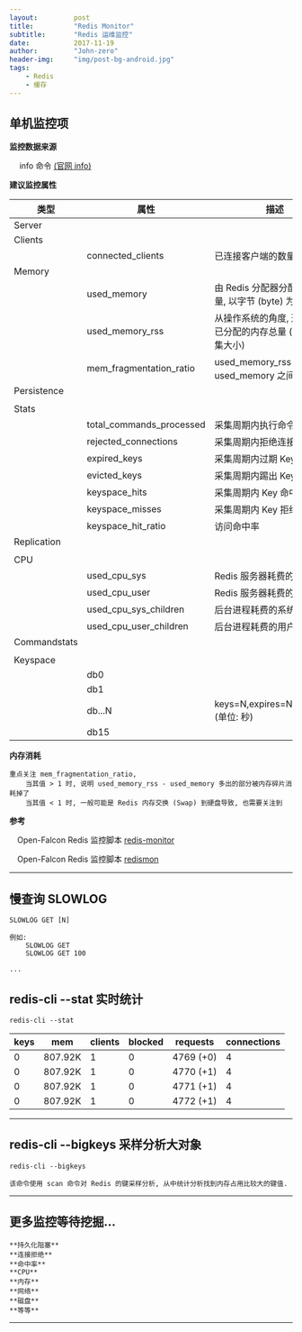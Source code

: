 ```yaml
---
layout:     	post
title:        	"Redis Monitor"
subtitle:     	"Redis 运维监控"
date:         	2017-11-19
author:       	"John-zero"
header-img: 	"img/post-bg-android.jpg"
tags:
    - Redis
    - 缓存
---
```



## 单机监控项

**监控数据来源**

&#8194;&#8194; info 命令 <a href="https://redis.io/commands/info" target="_blank">(官网 info)</a> 
	
**建议监控属性**

 类型 		| 属性 | 描述
------------|-------------------------------|---------------------------------------------------------------------------	
Server 		| 								|
Clients 	| 								|
			| connected_clients 			| 已连接客户端的数量
Memory 		| 								|
			| used_memory 					| 由 Redis 分配器分配的内存总量, 以字节 (byte) 为单位
			| used_memory_rss 				| 从操作系统的角度, 返回 Redis 已分配的内存总量 (俗称常驻集大小)
			| mem_fragmentation_ratio 		| used_memory_rss 和 used_memory 之间的比率
Persistence	| 								|	
			|								|
Stats 		| 								|
			| total_commands_processed 		| 采集周期内执行命令总数
			| rejected_connections 			| 采集周期内拒绝连接总数
			| expired_keys 					| 采集周期内过期 Key 总数
			| evicted_keys 					| 采集周期内踢出 Key 总数
			| keyspace_hits 				| 采集周期内 Key 命中总数	
			| keyspace_misses 				| 采集周期内 Key 拒绝总数
			| keyspace_hit_ratio 			| 访问命中率
Replication | 								|
			|								|
CPU			| 								|
			| used_cpu_sys 					| Redis 服务器耗费的系统 CPU
			| used_cpu_user 				| Redis 服务器耗费的用户 CPU
			| used_cpu_sys_children 		| 后台进程耗费的系统 CPU
			| used_cpu_user_children 		| 后台进程耗费的用户 CPU
Commandstats|								|
			|								|		
Keyspace	| 								|
			| db0							|
			| db1							|
			| db...N						| keys=N,expires=N,avg_ttl=N (单位: 秒)
			| db15							|
		
**内存消耗**

	重点关注 mem_fragmentation_ratio, 
		当其值 > 1 时, 说明 used_memory_rss - used_memory 多出的部分被内存碎片消耗掉了
		当其值 < 1 时, 一般可能是 Redis 内存交换 (Swap) 到硬盘导致, 也需要关注到
		
		
**参考**

&#8194;&#8194;Open-Falcon Redis 监控脚本 <a href="https://github.com/iambocai/falcon-monit-scripts/tree/master/redis" target="_blank">redis-monitor</a>
	
&#8194;&#8194;Open-Falcon Redis 监控脚本 <a href="https://github.com/ZhuoRoger/redismon" target="_blank">redismon</a> 
	
***


## 慢查询 SLOWLOG

	SLOWLOG GET [N]

	例如:
		SLOWLOG GET
		SLOWLOG GET 100
		
	...	
	

## redis-cli --stat 实时统计

	redis-cli --stat
	
keys      | mem      | clients | blocked | requests            | connections
----------|----------|---------|---------|---------------------|------------
0         | 807.92K  | 1       | 0       | 4769 (+0)           | 4           
0         | 807.92K  | 1       | 0       | 4770 (+1)           | 4           
0         | 807.92K  | 1       | 0       | 4771 (+1)           | 4           
0         | 807.92K  | 1       | 0       | 4772 (+1)           | 4

***


## redis-cli --bigkeys 采样分析大对象

	redis-cli --bigkeys
	
	该命令使用 scan 命令对 Redis 的键采样分析, 从中统计分析找到内存占用比较大的键值.

***


## 更多监控等待挖掘...

	**持久化阻塞**
	**连接拒绝**
	**命中率**
	**CPU**
	**内存**
	**网络**
	**磁盘**
	**等等**

***

	
	
